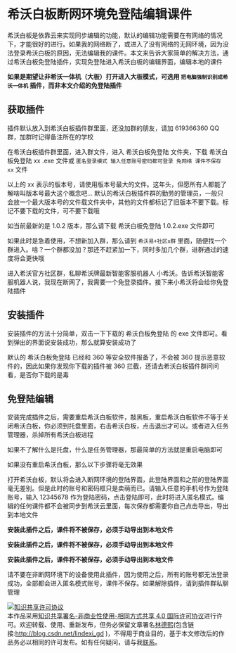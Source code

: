 
# 希沃白板断网环境免登陆编辑课件

希沃白板是依靠云来实现同步编辑的功能，默认的编辑功能需要在有网络的情况下，才能很好的进行。如果我的网络断了，或进入了没有网络的无网环境，因为没法登录希沃白板的原因，无法编辑我的课件。本文来告诉大家简单的解决方法，通过希沃白板免登陆插件，实现免登陆进入希沃白板的编辑界面，编辑本地的课件

<!--more-->


<!-- CreateTime:2021/6/15 8:33:16 -->


<!-- 发布 -->

**如果是期望让非希沃一体机（大板）打开进入大板模式，可选用 `把电脑强制识别成希沃一体机` 插件，而非本文介绍的免登陆插件**

## 获取插件

插件默认放入到希沃白板插件群里面，还没加群的朋友，请加 619366360 QQ 群，加群时记得备注所在的学校

在希沃白板插件群里面，进入群文件，进入 希沃白板免登陆 文件夹，下载 希沃白板免登陆 xx .exe 文件或 `匿名登录模式 输入任意账号密码都可登录 免网络 课件不保存 xx` 文件

以上的 xx 表示的版本号，请使用版本号最大的文件。这年头，但愿所有人都能了解啥叫版本号最大这个概念吧… 默认的希沃白板插件群的勤劳的管理员，一般只会放一个最大版本号的文件载文件夹中，其他的文件都标记了旧版本不要下载。标记不要下载的文件，可不要下载哦

如当前最新的是 1.0.2 版本，那么请下载 希沃白板免登陆 1.0.2.exe 文件即可

如果此时是急着使用，不想新加入群，那么请到 `希沃易+社区x群` 里面，随便找一个群进入。啥？一个群都没加？那还不赶紧加一下，同时多加几个群，进群通过的速度将会更快哦

进入希沃官方社区群，私聊希沃牌最新智能客服机器人 小希沃。告诉希沃智能客服机器人说，我现在断网了，我需要一个免登录插件。接下来小希沃将会给你免登陆插件

## 安装插件

安装插件的方法十分简单，双击一下下载的 希沃白板免登陆 的 exe 文件即可。看到弹出的界面说安装成功，那么就算安装成功了

默认的 希沃白板免登陆 已经和 360 等安全软件报备了，不会被 360 提示恶意软件的，因此如果你发现你下载的插件被 360 拦截，还请去希沃白板插件群问问看，是否你下载的是毒

## 免登陆编辑

安装完成插件之后，需要重启希沃白板软件，敲黑板，重启希沃白板软件不等于关闭希沃白板，你必须到托盘里面，右击希沃白板，点击退出才可以。或者进入任务管理器，杀掉所有希沃白板进程

如果不了解什么是托盘，什么是任务管理器，那最简单的方法就是重启电脑即可

如果没有重启希沃白板，那么以下步骤将毫无效果

打开希沃白板，默认将会进入断网环境的登陆界面，此登陆界面和之前的登陆界面毫无差别。但是此时的账号和密码框只是卖萌而已。请输入任意的手机号作为登陆账号，输入 12345678 作为登陆密码，点击登陆即可，此时将进入匿名模式。编辑的任何课件都不会被同步到希沃云里面，每次保存都需要你自己点击导出，导出到本地文件

**安装此插件之后，课件将不被保存，必须手动导出到本地文件**

**安装此插件之后，课件将不被保存，必须手动导出到本地文件**

**安装此插件之后，课件将不被保存，必须手动导出到本地文件**

请不要在非断网环境下的设备使用此插件，因为使用之后，所有的账号都无法登录成功，全部都会进入匿名模式账号，课件不保存。如果解除插件，请到插件群私聊管理





<a rel="license" href="http://creativecommons.org/licenses/by-nc-sa/4.0/"><img alt="知识共享许可协议" style="border-width:0" src="https://licensebuttons.net/l/by-nc-sa/4.0/88x31.png" /></a><br />本作品采用<a rel="license" href="http://creativecommons.org/licenses/by-nc-sa/4.0/">知识共享署名-非商业性使用-相同方式共享 4.0 国际许可协议</a>进行许可。欢迎转载、使用、重新发布，但务必保留文章署名[林德熙](http://blog.csdn.net/lindexi_gd)(包含链接:http://blog.csdn.net/lindexi_gd )，不得用于商业目的，基于本文修改后的作品务必以相同的许可发布。如有任何疑问，请与我[联系](mailto:lindexi_gd@163.com)。